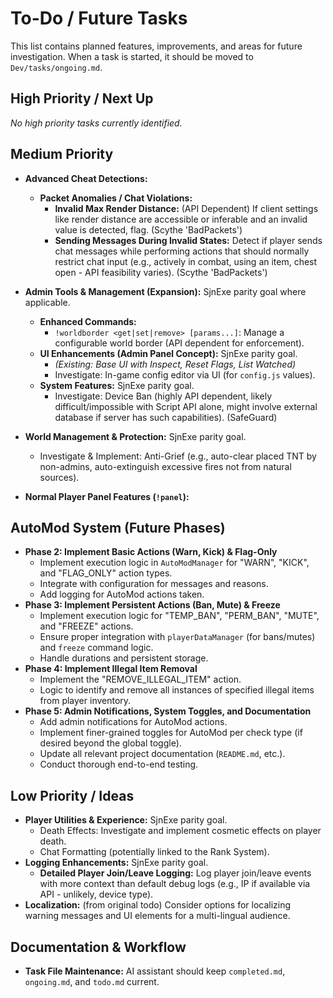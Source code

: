 # To-Do / Future Tasks

This list contains planned features, improvements, and areas for future investigation. When a task is started, it should be moved to `Dev/tasks/ongoing.md`.

## High Priority / Next Up
*No high priority tasks currently identified.*

## Medium Priority

*   **Advanced Cheat Detections:**
    *   **Packet Anomalies / Chat Violations:**
        *   **Invalid Max Render Distance:** (API Dependent) If client settings like render distance are accessible or inferable and an invalid value is detected, flag. (Scythe 'BadPackets')
        *   **Sending Messages During Invalid States:** Detect if player sends chat messages while performing actions that should normally restrict chat input (e.g., actively in combat, using an item, chest open - API feasibility varies). (Scythe 'BadPackets')

*   **Admin Tools & Management (Expansion):** SjnExe parity goal where applicable.
    *   **Enhanced Commands:**
        *   `!worldborder <get|set|remove> [params...]`: Manage a configurable world border (API dependent for enforcement).
    *   **UI Enhancements (Admin Panel Concept):** SjnExe parity goal.
        *   *(Existing: Base UI with Inspect, Reset Flags, List Watched)*
        *   Investigate: In-game config editor via UI (for `config.js` values).
    *   **System Features:** SjnExe parity goal.
        *   Investigate: Device Ban (highly API dependent, likely difficult/impossible with Script API alone, might involve external database if server has such capabilities). (SafeGuard)

*   **World Management & Protection:** SjnExe parity goal.
    *   Investigate & Implement: Anti-Grief (e.g., auto-clear placed TNT by non-admins, auto-extinguish excessive fires not from natural sources).

*   **Normal Player Panel Features (`!panel`):**

## AutoMod System (Future Phases)

*   **Phase 2: Implement Basic Actions (Warn, Kick) & Flag-Only**
    - Implement execution logic in `AutoModManager` for "WARN", "KICK", and "FLAG_ONLY" action types.
    - Integrate with configuration for messages and reasons.
    - Add logging for AutoMod actions taken.
*   **Phase 3: Implement Persistent Actions (Ban, Mute) & Freeze**
    - Implement execution logic for "TEMP_BAN", "PERM_BAN", "MUTE", and "FREEZE" actions.
    - Ensure proper integration with `playerDataManager` (for bans/mutes) and `freeze` command logic.
    - Handle durations and persistent storage.
*   **Phase 4: Implement Illegal Item Removal**
    - Implement the "REMOVE_ILLEGAL_ITEM" action.
    - Logic to identify and remove all instances of specified illegal items from player inventory.
*   **Phase 5: Admin Notifications, System Toggles, and Documentation**
    - Add admin notifications for AutoMod actions.
    - Implement finer-grained toggles for AutoMod per check type (if desired beyond the global toggle).
    - Update all relevant project documentation (`README.md`, etc.).
    - Conduct thorough end-to-end testing.

## Low Priority / Ideas

*   **Player Utilities & Experience:** SjnExe parity goal.
    *   Death Effects: Investigate and implement cosmetic effects on player death.
    *   Chat Formatting (potentially linked to the Rank System).
*   **Logging Enhancements:** SjnExe parity goal.
    *   **Detailed Player Join/Leave Logging:** Log player join/leave events with more context than default debug logs (e.g., IP if available via API - unlikely, device type).
*   **Localization:** (from original todo) Consider options for localizing warning messages and UI elements for a multi-lingual audience.

## Documentation & Workflow
*   **Task File Maintenance:** AI assistant should keep `completed.md`, `ongoing.md`, and `todo.md` current.
